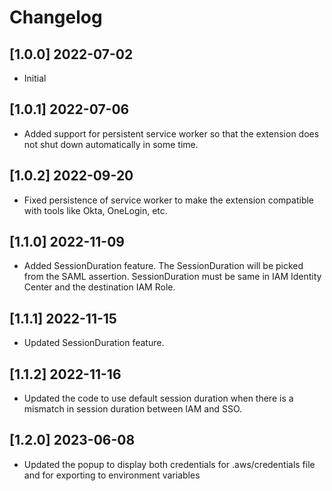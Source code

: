 # Changelog

## [1.0.0] 2022-07-02
- Initial
## [1.0.1] 2022-07-06
- Added support for persistent service worker so that the extension does not shut down automatically in some time.
## [1.0.2] 2022-09-20
- Fixed persistence of service worker to make the extension compatible with tools like Okta, OneLogin, etc.

## [1.1.0] 2022-11-09
- Added SessionDuration feature. The SessionDuration will be picked from the SAML assertion. SessionDuration must be same in IAM Identity Center and the destination IAM Role.

## [1.1.1] 2022-11-15
- Updated SessionDuration feature.

## [1.1.2] 2022-11-16
- Updated the code to use default session duration when there is a mismatch in session duration between IAM and SSO.

## [1.2.0] 2023-06-08
- Updated the popup to display both credentials for .aws/credentials file and for exporting to environment variables